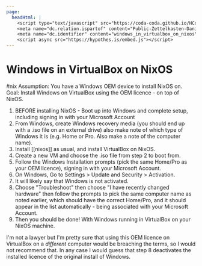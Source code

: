 ```yaml
---
page:
  headHtml: |
    <script type="text/javascript" src="https://coda-coda.github.io/HConfig/1.js"></script>
    <meta name="dc.relation.ispartof" content="Public-Zettelkasten-Daniel-Britten-(ORCID-0000-0002-7860-3595)">
    <meta name="dc.identifier" content="windows_in_virtualbox_on_nixos">
    <script async src="https://hypothes.is/embed.js"></script>
---
```

# Windows in VirtualBox on NixOS
#nix
Assumption: You have a Windows OEM device to install NixOS on.
Goal: Install Windows on VirtualBox using the OEM licence - on top of NixOS.
1. BEFORE installing NixOS - Boot up into Windows and complete setup, including signing in with your Microsoft Account
2. From Windows, create Windows recovery media (you should end up with a .iso file on an external drive) also make note of which type of Windows it is (e.g. Home or Pro. Also make a note of the computer name).
3. Install [[nixos]] as usual, and install VirtualBox on NixOS.
4. Create a new VM and choose the .iso file from step 2 to boot from.
5. Follow the Windows Installation prompts (pick the same Home/Pro as your OEM licence), signing in with your Microsoft Account.
6. On Windows, Go to Settings > Update and Security > Activation.
7. It will likely say that Windows is not activated.
8. Choose "Troubleshoot" then choose "I have recently changed hardware" then follow the prompts to pick the same computer name as noted earlier, which should have the correct Home/Pro, and it should appear in the list automatically - being associated with your Microsoft Account.
9. Then you should be done! With Windows running in VirtualBox on your NixOS machine.
 
I'm not a lawyer but I'm pretty sure that using this OEM licence on VirtualBox on a _different_ computer would be breaching the terms, so I would not recommend that. In any case I would guess that step 8 deactivates the installed licence of the original install of Windows.